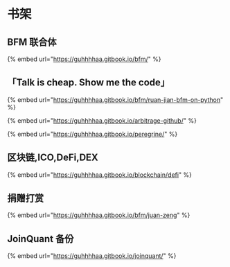 # 书架

## BFM 联合体

{% embed url="https://guhhhhaa.gitbook.io/bfm/" %}

## 「Talk is cheap. Show me the code」

{% embed url="https://guhhhhaa.gitbook.io/bfm/ruan-jian-bfm-on-python" %}

{% embed url="https://guhhhhaa.gitbook.io/arbitrage-github/" %}

{% embed url="https://guhhhhaa.gitbook.io/peregrine/" %}

## 区块链,ICO,DeFi,DEX

{% embed url="https://guhhhhaa.gitbook.io/blockchain/defi" %}

## 捐赠打赏

{% embed url="https://guhhhhaa.gitbook.io/bfm/juan-zeng" %}

## JoinQuant 备份

{% embed url="https://guhhhhaa.gitbook.io/joinquant/" %}



